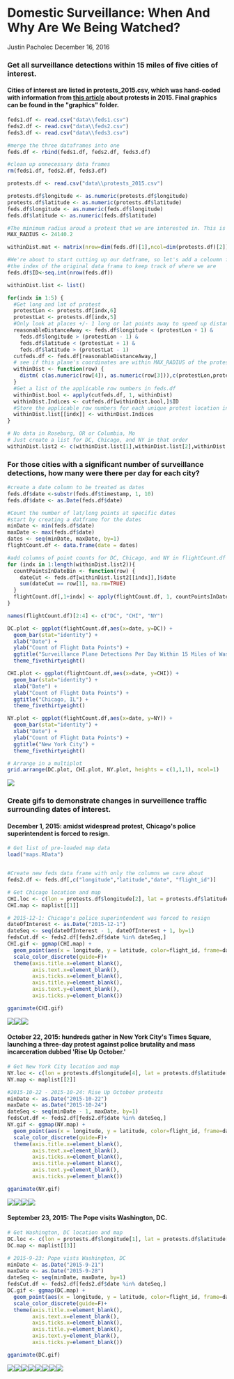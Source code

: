 Domestic Surveillance: When And Why Are We Being Watched?
================
Justin Pacholec
December 16, 2016

### Get all surveillance detections within 15 miles of five cities of interest.

#### Cities of interest are listed in protests\_2015.csv, which was hand-coded with information from [this article](https://www.rt.com/usa/327455-protest-police-wages-year/) about protests in 2015. Final graphics can be found in the "graphics" folder.

``` r
feds1.df <- read.csv("data\\feds1.csv")
feds2.df <- read.csv("data\\feds2.csv")
feds3.df <- read.csv("data\\feds3.csv")

#merge the three dataframes into one
feds.df <- rbind(feds1.df, feds2.df, feds3.df)

#clean up unnecessary data frames
rm(feds1.df, feds2.df, feds3.df)

protests.df <- read.csv("data\\protests_2015.csv")

protests.df$longitude <- as.numeric(protests.df$longitude)
protests.df$latitude <- as.numeric(protests.df$latitude)
feds.df$longitude <- as.numeric(feds.df$longitude)
feds.df$latitude <- as.numeric(feds.df$latitude)

#The minimum radius aroud a protest that we are interested in. This is 15 miles in meters.
MAX_RADIUS <- 24140.2

withinDist.mat <- matrix(nrow=dim(feds.df)[1],ncol=dim(protests.df)[2])

#We're about to start cutting up our datframe, so let's add a coloumn for
#the index of the original data frama to keep track of where we are
feds.df$ID<-seq.int(nrow(feds.df))

withinDist.list <- list()

for(indx in 1:5) {
  #Get long and lat of protest
  protestLon <- protests.df[indx,6]
  protestLat <- protests.df[indx,5]
  #Only look at places +/- 1 long or lat points away to speed up distance computation
  reasonableDistanceAway <- feds.df$longitude < (protestLon + 1) &
    feds.df$longitude > (protestLon - 1) &
    feds.df$latitude < (protestLat + 1) &
    feds.df$latitude > (protestLat - 1)
  cutfeds.df <- feds.df[reasonableDistanceAway,]
  # see if this plane's coordinates are within MAX_RADIUS of the protest location
  withinDist <- function(row) {
    distm( c(as.numeric(row[4]), as.numeric(row[3])),c(protestLon,protestLat), fun = distHaversine) < MAX_RADIUS
  }
  #Get a list of the applicable row numbers in feds.df
  withinDist.bool <- apply(cutfeds.df, 1, withinDist)
  withinDist.Indices <- cutfeds.df[withinDist.bool,]$ID
  #Store the applicable row numbers for each unique protest location in a list
  withinDist.list[[indx]] <- withinDist.Indices
}

# No data in Roseburg, OR or Columbia, Mo
# Just create a list for DC, Chicago, and NY in that order
withinDist.list2 <- c(withinDist.list[1],withinDist.list[2],withinDist.list[4])
```

### For those cities with a significant number of surveillance detections, how many were there per day for each city?

``` r
#create a date column to be treated as dates
feds.df$date <-substr(feds.df$timestamp, 1, 10)
feds.df$date <- as.Date(feds.df$date)

#Count the number of lat/long points at specific dates
#start by creating a datframe for the dates
minDate <- min(feds.df$date)
maxDate <- max(feds.df$date)
dates <- seq(minDate, maxDate, by=1)
flightCount.df <- data.frame(date = dates)

#add columns of point counts for DC, Chicago, and NY in flightCount.df
for (indx in 1:length(withinDist.list2)){
  countPointsInDateBin <- function(row) {
    dateCut <- feds.df[withinDist.list2[[indx]],]$date
    sum(dateCut == row[1], na.rm=TRUE) 
  }
  flightCount.df[,1+indx] <- apply(flightCount.df, 1, countPointsInDateBin)
}

names(flightCount.df)[2:4] <- c("DC", "CHI", "NY")

DC.plot <- ggplot(flightCount.df,aes(x=date, y=DC)) +
  geom_bar(stat="identity") +
  xlab("Date") +
  ylab("Count of Flight Data Points") +
  ggtitle("Surveillance Plane Detections Per Day Within 15 Miles of Washington, DC") +
  theme_fivethirtyeight()

CHI.plot <- ggplot(flightCount.df,aes(x=date, y=CHI)) +
  geom_bar(stat="identity") +
  xlab("Date") +
  ylab("Count of Flight Data Points") +
  ggtitle("Chicago, IL") +
  theme_fivethirtyeight()

NY.plot <- ggplot(flightCount.df,aes(x=date, y=NY)) +
  geom_bar(stat="identity") +
  xlab("Date") +
  ylab("Count of Flight Data Points") +
  ggtitle("New York City") +
  theme_fivethirtyeight()

# Arrange in a multiplot
grid.arrange(DC.plot, CHI.plot, NY.plot, heights = c(1,1,1), ncol=1)
```

![](surveillance_files/figure-markdown_github-ascii_identifiers/unnamed-chunk-2-1.png)

### Create gifs to demonstrate changes in surveillence traffic surrounding dates of interest.

#### December 1, 2015: amidst widespread protest, Chicago's police superintendent is forced to resign.

``` r
# Get list of pre-loaded map data
load("maps.RData")


#Create new feds data frame with only the columns we care about
feds2.df <- feds.df[,c("longitude","latitude","date", "flight_id")]

# Get Chicago location and map
CHI.loc <- c(lon = protests.df$longitude[2], lat = protests.df$latitude[2])
CHI.map <- maplist[[1]]

# 2015-12-1: Chicago's police superintendent was forced to resign
dateOfInterest <- as.Date("2015-12-1")
dateSeq <- seq(dateOfInterest - 1, dateOfInterest + 1, by=1)
fedsCut.df <- feds2.df[feds2.df$date %in% dateSeq,]
CHI.gif <- ggmap(CHI.map) +
  geom_point(aes(x = longitude, y = latitude, color=flight_id, frame=date), data = fedsCut.df) +
  scale_color_discrete(guide=F)+
  theme(axis.title.x=element_blank(),
        axis.text.x=element_blank(),
        axis.ticks.x=element_blank(),
        axis.title.y=element_blank(),
        axis.text.y=element_blank(),
        axis.ticks.y=element_blank())

gganimate(CHI.gif)
```

![](surveillance_files/figure-markdown_github-ascii_identifiers/unnamed-chunk-3-1.png)![](surveillance_files/figure-markdown_github-ascii_identifiers/unnamed-chunk-3-2.png)![](surveillance_files/figure-markdown_github-ascii_identifiers/unnamed-chunk-3-3.png)

#### October 22, 2015: hundreds gather in New York City's Times Square, launching a three-day protest against police brutality and mass incarceration dubbed 'Rise Up October.'

``` r
# Get New York City location and map
NY.loc <- c(lon = protests.df$longitude[4], lat = protests.df$latitude[4])
NY.map <- maplist[[2]]

#2015-10-22 - 2015-10-24: Rise Up October protests
minDate <- as.Date("2015-10-22")
maxDate <- as.Date("2015-10-24")
dateSeq <- seq(minDate - 1, maxDate, by=1)
fedsCut.df <- feds2.df[feds2.df$date %in% dateSeq,]
NY.gif <- ggmap(NY.map) +
  geom_point(aes(x = longitude, y = latitude, color=flight_id, frame=date), data = fedsCut.df) +
  scale_color_discrete(guide=F)+
  theme(axis.title.x=element_blank(),
        axis.text.x=element_blank(),
        axis.ticks.x=element_blank(),
        axis.title.y=element_blank(),
        axis.text.y=element_blank(),
        axis.ticks.y=element_blank())

gganimate(NY.gif)
```

![](surveillance_files/figure-markdown_github-ascii_identifiers/unnamed-chunk-4-1.png)![](surveillance_files/figure-markdown_github-ascii_identifiers/unnamed-chunk-4-2.png)![](surveillance_files/figure-markdown_github-ascii_identifiers/unnamed-chunk-4-3.png)![](surveillance_files/figure-markdown_github-ascii_identifiers/unnamed-chunk-4-4.png)

#### September 23, 2015: The Pope visits Washington, DC.

``` r
# Get Washington, DC location and map
DC.loc <- c(lon = protests.df$longitude[1], lat = protests.df$latitude[1])
DC.map <- maplist[[3]]

# 2015-9-23: Pope vists Washington, DC
minDate <- as.Date("2015-9-21")
maxDate <- as.Date("2015-9-28")
dateSeq <- seq(minDate, maxDate, by=1)
fedsCut.df <- feds2.df[feds2.df$date %in% dateSeq,]
DC.gif <- ggmap(DC.map) +
  geom_point(aes(x = longitude, y = latitude, color=flight_id, frame=date), data = fedsCut.df) +
  scale_color_discrete(guide=F)+
  theme(axis.title.x=element_blank(),
        axis.text.x=element_blank(),
        axis.ticks.x=element_blank(),
        axis.title.y=element_blank(),
        axis.text.y=element_blank(),
        axis.ticks.y=element_blank())

gganimate(DC.gif)
```

![](surveillance_files/figure-markdown_github-ascii_identifiers/unnamed-chunk-5-1.png)![](surveillance_files/figure-markdown_github-ascii_identifiers/unnamed-chunk-5-2.png)![](surveillance_files/figure-markdown_github-ascii_identifiers/unnamed-chunk-5-3.png)![](surveillance_files/figure-markdown_github-ascii_identifiers/unnamed-chunk-5-4.png)![](surveillance_files/figure-markdown_github-ascii_identifiers/unnamed-chunk-5-5.png)![](surveillance_files/figure-markdown_github-ascii_identifiers/unnamed-chunk-5-6.png)![](surveillance_files/figure-markdown_github-ascii_identifiers/unnamed-chunk-5-7.png)![](surveillance_files/figure-markdown_github-ascii_identifiers/unnamed-chunk-5-8.png)
